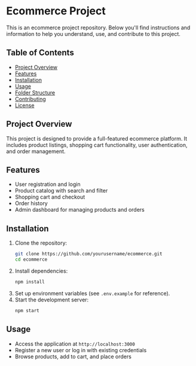 # Ecommerce Project

This is an ecommerce project repository. Below you'll find instructions and information to help you understand, use, and contribute to this project.

## Table of Contents

- [Project Overview](#project-overview)
- [Features](#features)
- [Installation](#installation)
- [Usage](#usage)
- [Folder Structure](#folder-structure)
- [Contributing](#contributing)
- [License](#license)

## Project Overview

This project is designed to provide a full-featured ecommerce platform. It includes product listings, shopping cart functionality, user authentication, and order management.

## Features

- User registration and login
- Product catalog with search and filter
- Shopping cart and checkout
- Order history
- Admin dashboard for managing products and orders

## Installation

1. Clone the repository:
    ```bash
    git clone https://github.com/yourusername/ecommerce.git
    cd ecommerce
    ```
2. Install dependencies:
    ```bash
    npm install
    ```
3. Set up environment variables (see `.env.example` for reference).
4. Start the development server:
    ```bash
    npm start
    ```

## Usage

- Access the application at `http://localhost:3000`
- Register a new user or log in with existing credentials
- Browse products, add to cart, and place orders
